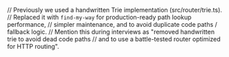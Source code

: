// Previously we used a handwritten Trie implementation (src/router/trie.ts).
// Replaced it with `find-my-way` for production-ready path lookup performance,
// simpler maintenance, and to avoid duplicate code paths / fallback logic.
// Mention this during interviews as "removed handwritten trie to avoid dead code paths
// and to use a battle-tested router optimized for HTTP routing".